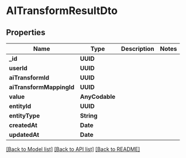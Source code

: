 # AITransformResultDto

## Properties
Name | Type | Description | Notes
------------ | ------------- | ------------- | -------------
**_id** | **UUID** |  | 
**userId** | **UUID** |  | 
**aiTransformId** | **UUID** |  | 
**aiTransformMappingId** | **UUID** |  | 
**value** | **AnyCodable** |  | 
**entityId** | **UUID** |  | 
**entityType** | **String** |  | 
**createdAt** | **Date** |  | 
**updatedAt** | **Date** |  | 

[[Back to Model list]](../README#documentation-for-models) [[Back to API list]](../README#documentation-for-api-endpoints) [[Back to README]](../README)


